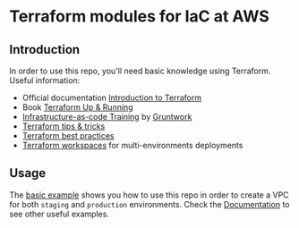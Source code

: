 # Terraform modules for IaC at AWS

## Introduction

In order to use this repo, you'll need basic knowledge using Terraform. Useful information:

- Official documentation [Introduction to Terraform](https://www.terraform.io/intro/index.html)
- Book [Terraform Up & Running](https://drive.google.com/file/d/1XHk7ggMuhiYeTpm7vd9Sj3su7UxthJwt/view?usp=sharing)
- [Infrastructure-as-code Training](https://github.com/gruntwork-io/infrastructure-as-code-training) by [Gruntwork](https://gruntwork.io)
- [Terraform tips & tricks](https://blog.gruntwork.io/terraform-tips-tricks-loops-if-statements-and-gotchas-f739bbae55f9)
- [Terraform best practices](https://github.com/ozbillwang/terraform-best-practices)
- [Terraform workspaces](https://www.terraform.io/docs/state/workspaces.html) for multi-environments deployments

## Usage

The [basic example](docs/basic/) shows you how to use this repo in order to create a VPC for both `staging` and `production` environments. Check the [Documentation](docs) to see other useful examples.
